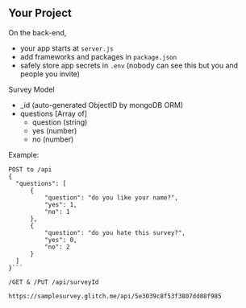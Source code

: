 Your Project
------------

On the back-end,
- your app starts at `server.js`
- add frameworks and packages in `package.json`
- safely store app secrets in `.env` (nobody can see this but you and people you invite)

Survey Model
- _id (auto-generated ObjectID by mongoDB ORM) 
- questions [Array of]
  - question (string)
  - yes (number)
  - no (number)

Example:
  ```
POST to /api 
  {
    "questions": [
        {
            "question": "do you like your name?",
            "yes": 1,
            "no": 1
        },
        {
            "question": "do you hate this survey?",
            "yes": 0,
            "no": 2
        }
    ]
}```

/GET & /PUT /api/surveyId

https://samplesurvey.glitch.me/api/5e3039c8f53f3807dd08f985